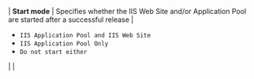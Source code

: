 | **Start mode**            | Specifies whether the IIS Web Site and/or Application Pool are started after a successful release | <ul> <li>`IIS Application Pool and IIS Web Site`</li> <li>`IIS Application Pool Only`</li> <li>`Do not start either`</li> </ul> |                                          |